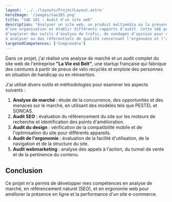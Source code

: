 ```yaml
---
layout: '../../layouts/ProjectLayout.astro'
heroImage: '/images/sae101.png'
title: "SAE 101 - Audit d'un site web"
description: "Analyser un site web, un produit multimédia ou la présence en ligne d’une marque ou
d’une organisation et établir différents rapports d’audit. Cette SAE peut être l’occasion
d’explorer des outils d’analyse de trafic, de sondages d’opinion pour obtenir des données
à analyser ou des référentiels de qualité concernant l’ergonomie et l’accessibilité Web."
targetedCompetences: ['Comprendre']
---
```


Dans ce projet, j'ai réalisé une analyse de marché et un audit complet du site web de l'entreprise **"La Vie est Belt"**, une startup française qui fabrique des ceintures à partir de pneus de vélo recyclés et emploie des personnes en situation de handicap ou en réinsertion.

J'ai utilisé divers outils et méthodologies pour examiner les aspects suivants :

1. **Analyse de marché** : étude de la concurrence, des opportunités et des menaces sur le marché, en utilisant des modèles tels que PESTEL et SONCAS.
2. **Audit SEO** : évaluation du référencement du site sur les moteurs de recherche et identification des points d'amélioration.
3. **Audit du design** : vérification de la compatibilité mobile et de l'optimisation du site pour différents appareils.
4. **Audit de l'ergonomie** : évaluation de la facilité d'utilisation, de la navigation et de la structure du site.
5. **Audit webmarketing** : analyse des appels à l'action, du tunnel de vente et de la pertinence du contenu.

## Conclusion

Ce projet m'a permis de développer mes compétences en analyse de marché, en référencement naturel (SEO), et en ergonomie web pour améliorer la présence en ligne et la performance d'un site e-commerce.
